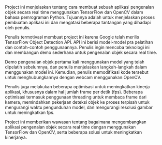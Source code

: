 Project ini menjelaskan tentang cara membuat sebuah aplikasi pengenalan objek secara real time menggunakan TensorFlow dan OpenCV dalam bahasa pemrograman Python. Tujuannya adalah untuk menjelaskan proses pembuatan aplikasi ini dan mengatasi beberapa tantangan yang dihadapi oleh penulis.

Penulis termotivasi membuat project ini karena Google telah merilis TensorFlow Object Detection API. API ini berisi model-model pra pelatihan dan contoh-contoh penggunaannya. Penulis ingin mencoba teknologi ini dan membangun demo sederhana untuk pengenalan objek secara real time.

Demo pengenalan objek pertama kali menggunakan model yang telah dipelatih sebelumnya, dan penulis menjelaskan langkah-langkah dalam menggunakan model ini. Kemudian, penulis memodifikasi kode tersebut untuk menghubungkannya dengan webcam menggunakan OpenCV.

Penulis juga melakukan beberapa optimisasi untuk meningkatkan kinerja aplikasi, khususnya dalam hal jumlah frame per detik (fps). Beberapa optimisasi termasuk penggunaan threading untuk membaca frame dari kamera, memindahkan pekerjaan deteksi objek ke proses terpisah untuk mengurangi waktu pengunduhan model, dan mengurangi resolusi gambar untuk meningkatkan fps.

Project ini memberikan wawasan tentang bagaimana mengembangkan aplikasi pengenalan objek secara real time dengan menggunakan TensorFlow dan OpenCV, serta beberapa solusi untuk meningkatkan kinerjanya.

